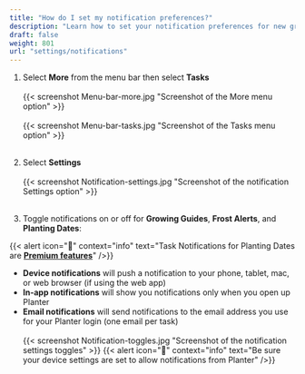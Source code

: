 ```yaml
---
title: "How do I set my notification preferences?"
description: "Learn how to set your notification preferences for new growing guides, frost alerts, and planting dates"
draft: false
weight: 801
url: "settings/notifications"
---
```


1. Select **More** from the menu bar then select **Tasks**<br /><br />
{{< screenshot Menu-bar-more.jpg "Screenshot of the More menu option" >}}<br /><br />
{{< screenshot Menu-bar-tasks.jpg "Screenshot of the Tasks menu option" >}}<br /><br />

2. Select **Settings**<br /><br />
{{< screenshot Notification-settings.jpg "Screenshot of the notification Settings option" >}}<br /><br />

3. Toggle notifications on or off for **Growing Guides**, **Frost Alerts**, and **Planting Dates**:

{{< alert icon="💸" context="info" text="Task Notifications for Planting Dates are [**Premium features**](../../account/premium-subscription)" />}}

- **Device notifications** will push a notification to your phone, tablet, mac, or web browser (if using the web app)
- **In-app notifications** will show you notifications only when you open up Planter
- **Email notifications** will send notifications to the email address you use for your Planter login (one email per task)<br /><br />
{{< screenshot Notification-toggles.jpg "Screenshot of the notification settings toggles" >}}
{{< alert icon="🥬" context="info" text="Be sure your device settings are set to allow notifications from Planter" />}}
